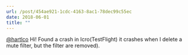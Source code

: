 ```yaml
---
url: /post/454ae921-1cdc-4163-8ac1-78dec99c55ec
date: 2018-06-01
title: ""
---
```


[@hartlco](https://micro.blog/hartlco) Hi! Found a crash in Icro(TestFlight) it crashes when I delete a mute filter, but the filter are removed). 
